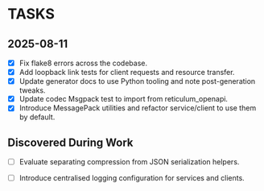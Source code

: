 # TASKS

## 2025-08-11
- [x] Fix flake8 errors across the codebase.
- [x] Add loopback link tests for client requests and resource transfer.
- [x] Update generator docs to use Python tooling and note post-generation tweaks.
- [x] Update codec Msgpack test to import from reticulum_openapi.
- [x] Introduce MessagePack utilities and refactor service/client to use them by default.

## Discovered During Work
- [ ] Evaluate separating compression from JSON serialization helpers.
- [ ] Introduce centralised logging configuration for services and clients.

